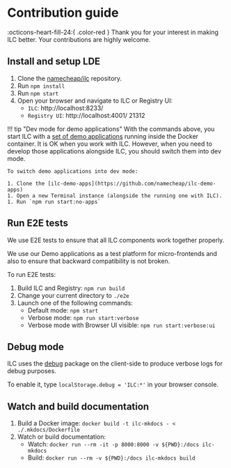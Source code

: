 # Contribution guide

:octicons-heart-fill-24:{ .color-red } Thank you for your interest in making ILC better. Your contributions are highly welcome.

## Install and setup LDE

1. Clone the [namecheap/ilc](https://github.com/namecheap/ilc/) repository.
1. Run `npm install`
1. Run `npm start`
1. Open your browser and navigate to ILC or Registry UI:
    * `ILC`: http://localhost:8233/
    * `Registry UI`: http://localhost:4001/ 21312

!!! tip "Dev mode for demo applications"
    With the commands above, you start ILC with a [set of demo applications](https://github.com/namecheap/ilc-demo-apps) running inside the Docker container. It is OK when you work with ILC. However, when you need to develop those applications alongside ILC, you should switch them into dev mode.

    To switch demo applications into dev mode:

    1. Clone the [ilc-demo-apps](https://github.com/namecheap/ilc-demo-apps)
    1. Open a new Terminal instance (alongside the running one with ILC).
    1. Run `npm run start:no-apps`

## Run E2E tests

We use E2E tests to ensure that all ILC components work together properly.

We use our Demo applications as a test platform for micro-frontends and also to ensure that backward compatibility is not broken.

To run E2E tests:

1. Build ILC and Registry: `npm run build`
1. Change your current directory to `./e2e`
1. Launch one of the following commands:
    * Default mode: `npm start`
    * Verbose mode: `npm run start:verbose`
    * Verbose mode with Browser UI visible: `npm run start:verbose:ui`

## Debug mode

ILC uses the [debug](https://www.npmjs.com/package/debug) package on the client-side to produce verbose logs for debug purposes.

To enable it, type `localStorage.debug = 'ILC:*'` in your browser console.

## Watch and build documentation

1. Build a Docker image: `docker build -t ilc-mkdocs - < ./.mkdocs/Dockerfile`
1. Watch or build documentation:
    * Watch: `docker run --rm -it -p 8000:8000 -v ${PWD}:/docs ilc-mkdocs`
    * Build: `docker run --rm -v ${PWD}:/docs ilc-mkdocs build`
